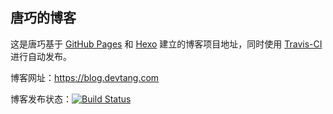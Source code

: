 ## 唐巧的博客

这是唐巧基于 [GitHub Pages](https://pages.github.com/) 和 [Hexo](https://hexo.io/) 建立的博客项目地址，同时使用 [Travis-CI](https://travis-ci.com) 进行自动发布。

博客网址：<https://blog.devtang.com>

博客发布状态：[![Build Status](https://travis-ci.com/tangqiaoboy/tangqiaoboy.github.com.svg?branch=source)](https://travis-ci.com/tangqiaoboy/tangqiaoboy.github.com/branches)

